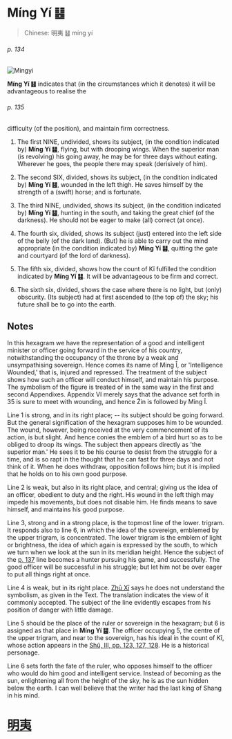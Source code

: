 # Míng Yí ䷣

> Chinese: 明夷 ䷣ míng yí

###### p. 134

![Mingyi](https://88o.io/wp-content/uploads/2018/09/36-e6988ee5a4b7mingyi.jpg)

**Míng Yí ䷣** indicates that (in the circumstances which it denotes) it will be advantageous to realise the

###### p. 135

difficulty (of the position), and maintain firm correctness.

1. The first NINE, undivided, shows its subject, (in the condition indicated by) **Míng Yí ䷣**, flying, but with drooping wings. When the superior man (is revolving) his going away, he may be for three days without eating. Wherever he goes, the people there may speak (derisively of him).

2. The second SIX, divided, shows its subject, (in the condition indicated by) **Míng Yí ䷣**, wounded in the left thigh. He saves himself by the strength of a (swift) horse; and is fortunate.

3. The third NINE, undivided, shows its subject, (in the condition indicated by) **Míng Yí ䷣**, hunting in the south, and taking the great chief (of the darkness). He should not be eager to make (all) correct (at once).

4. The fourth six, divided, shows its subject (just) entered into the left side of the belly (of the dark land). (But) he is able to carry out the mind appropriate (in the condition indicated by) **Míng Yí ䷣**, quitting the gate and courtyard (of the lord of darkness).

5. The fifth six, divided, shows how the count of Kî fulfilled the condition indicated by **Míng Yí ䷣**. It will be advantageous to be firm and correct.

6. The sixth six, divided, shows the case where there is no light, but (only) obscurity. (Its subject) had at first ascended to (the top of) the sky; his future shall be to go into the earth.

## Notes

In this hexagram we have the representation of a good and intelligent minister or officer going forward in the service of his country, notwithstanding the occupancy of the throne by a weak and unsympathising sovereign. Hence comes its name of Ming Î, or 'Intelligence Wounded,' that is, injured and repressed. The treatment of the subject shows how such an officer will conduct himself, and maintain his purpose. The symbolism of the figure is treated of in the same way in the first and second Appendixes. Appendix VI merely says that the advance set forth in 35 is sure to meet with wounding, and hence Žin is followed by Ming Î.

Line 1 is strong, and in its right place; -- its subject should be going forward. But the general signification of the hexagram supposes him to be wounded. The wound, however, being received at the very commencement of its action, is but slight. And hence conies the emblem of a bird hurt so as to be obliged to droop its wings. The subject then appears directly as 'the superior man.' He sees it to be his course to desist from the struggle for a time, and is so rapt in the thought that he can fast for three days and not think of it. When he does withdraw, opposition follows him; but it is implied that he holds on to his own good purpose.

Line 2 is weak, but also in its right place, and central; giving us the idea of an officer, obedient to duty and the right. His wound in the left thigh may impede his movements, but does not disable him. He finds means to save himself, and maintains his good purpose.

Line 3, strong and in a strong place, is the topmost line of the lower. trigram. It responds also to line 6, in which the idea of the sovereign, emblemed by the upper trigram, is concentrated. The lower trigram is the emblem of light or brightness, the idea of which again is expressed by the south, to which we turn when we look at the sun in its meridian height. Hence the subject of the [p. 137]() line becomes a hunter pursuing his game, and successfully. The good officer will be successful in his struggle; but let him not be over eager to put all things right at once.

Line 4 is weak, but in its right place. [Zhū Xī](https://en.wikipedia.org/wiki/Zhu_Xi) says he does not understand the symbolism, as given in the Text. The translation indicates the view of it commonly accepted. The subject of the line evidently escapes from his position of danger with little damage.

Line 5 should be the place of the ruler or sovereign in the hexagram; but 6 is assigned as that place in **Míng Yí ䷣**. The officer occupying 5, the centre of the upper trigram, and near to the sovereign, has his ideal in the count of Kî, whose action appears in the [Shû, III, pp. 123, 127, 128](). He is a historical personage.

Line 6 sets forth the fate of the ruler, who opposes himself to the officer who would do him good and intelligent service. Instead of becoming as the sun, enlightening all from the height of the sky, he is as the sun hidden below the earth. I can well believe that the writer had the last king of Shang in his mind.

# [明夷](./e6988ee5a4b7mingyi_cn.md)
